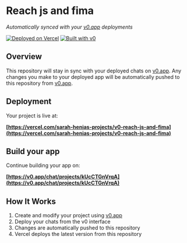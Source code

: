 # Reach js and fima

*Automatically synced with your [v0.app](https://v0.app) deployments*

[![Deployed on Vercel](https://img.shields.io/badge/Deployed%20on-Vercel-black?style=for-the-badge&logo=vercel)](https://vercel.com/sarah-henias-projects/v0-reach-js-and-fima)
[![Built with v0](https://img.shields.io/badge/Built%20with-v0.app-black?style=for-the-badge)](https://v0.app/chat/projects/kUcCTGnVrqA)

## Overview

This repository will stay in sync with your deployed chats on [v0.app](https://v0.app).
Any changes you make to your deployed app will be automatically pushed to this repository from [v0.app](https://v0.app).

## Deployment

Your project is live at:

**[https://vercel.com/sarah-henias-projects/v0-reach-js-and-fima](https://vercel.com/sarah-henias-projects/v0-reach-js-and-fima)**

## Build your app

Continue building your app on:

**[https://v0.app/chat/projects/kUcCTGnVrqA](https://v0.app/chat/projects/kUcCTGnVrqA)**

## How It Works

1. Create and modify your project using [v0.app](https://v0.app)
2. Deploy your chats from the v0 interface
3. Changes are automatically pushed to this repository
4. Vercel deploys the latest version from this repository